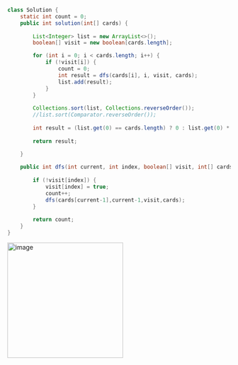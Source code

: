 ````java import java.util.*;

class Solution {
    static int count = 0;
    public int solution(int[] cards) {
        
        List<Integer> list = new ArrayList<>();
        boolean[] visit = new boolean[cards.length];

        for (int i = 0; i < cards.length; i++) {
            if (!visit[i]) {
                count = 0;
                int result = dfs(cards[i], i, visit, cards);
                list.add(result);
            }
        }
        
        Collections.sort(list, Collections.reverseOrder());
        //list.sort(Comparator.reverseOrder());
        
        int result = (list.get(0) == cards.length) ? 0 : list.get(0) * list.get(1);
        
        return result;

    }
    
    public int dfs(int current, int index, boolean[] visit, int[] cards) {
        
        if (!visit[index]) {
            visit[index] = true;
            count++;
            dfs(cards[current-1],current-1,visit,cards);
        }
        
        return count;
    }
}
````
<img width="261" alt="image" src="https://github.com/woohyung0511/CNF_Coding_Study/assets/124226476/68aa2166-522c-48d9-bf5a-9292dcec9021">
